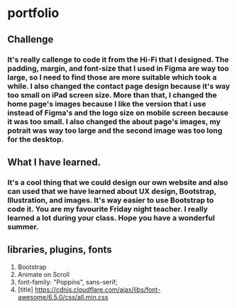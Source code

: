# portfolio
## Challenge
### It's really callenge to code it from the Hi-Fi that I designed. The padding, margin, and font-size that I used in Figma are way too large, so I need to find those are more suitable which took a while. I also changed the contact page design because it's way too small on iPad screen size. More than that, I changed the home page's images because I like the version that i use instead of Figma's and the logo size on mobile screen because it was too small. I also changed the about page's images, my potrait was way too large and the second image was too long for the desktop. 

## What I have learned. 
### It's a cool thing that we could design our own website and also can used that we have learned about UX design, Bootstrap, Illustration, and images. It's way easier to use Bootstrap to code it. You are my favourite Friday night teacher. I really learned a lot during your class. Hope you have a wonderful summer. 

## libraries, plugins, fonts
1. Bootstrap 
2. Animate on Scroll
3. font-family: "Poppins", sans-serif;
4. [title] https://cdnjs.cloudflare.com/ajax/libs/font-awesome/6.5.0/css/all.min.css

